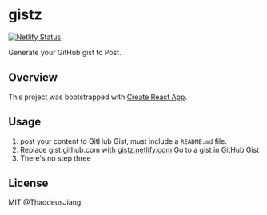 # gistz

[![Netlify Status](https://api.netlify.com/api/v1/badges/c532530a-b81c-455a-b079-b3fc4815e1c7/deploy-status)](https://app.netlify.com/sites/gistz/deploys)

Generate your GitHub gist to Post.

## Overview

This project was bootstrapped with [Create React App](https://github.com/facebook/create-react-app).


## Usage
1. post your content to GitHub Gist, must include a `README.md` file.
2. Replace gist.github.com with [gistz.netlify.com](https://gistz.netlify.com)
Go to a gist in GitHub Gist
3. There's no step three

## License
MIT @ThaddeusJiang